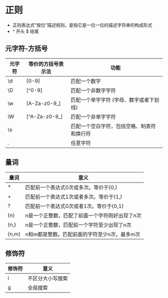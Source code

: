 # 正则

* 正则表达式“按位”描述规则，是指它是一位一位的描述字符串的构成形式
* ^ 开头 $ 结尾

## 元字符-方括号

|  元字符   | 等价的方括号表示法  | 功能 |
|  ----  | ----  | ---- |
| \d | [0-9] | 匹配一个数字 |
| \D | [^0-9] | 匹配一个非数字字符 |
| \w | [A-Za-z0-9_] | 匹配一个单字字符 (字母、数字或者下划线) |
| \W | [^A-Za-z0-9_] | 匹配一个非单字字符 |
| \s |  | 匹配一个空白字符，包括空格、制表符和换行符 |
| . |  | 任意字符 |

## 量词

|  量词   | 意义  |
|  ----  | ----  |
| * | 匹配前一个表达式0次或多次。等价于{0,} |
| + | 匹配前一个表达式1次或者多次。等价于{1,} |
| ? | 匹配前一个表达式0次或者1次。等价于{0,1} |
| {n} | n是一个正整数，匹配了前面一个字符刚好出现了n次 |
| {n,} | n是一个正整数，匹配前一个字符至少出现了n次 |
| {n,m} | n和m都是整数。匹配前面的字符至少n次，最多m次 |

## 修饰符

|  修饰符   | 意义  |
|  ----  | ----  |
| i | 不区分大小写搜索 |
| g | 全局搜索 |
 